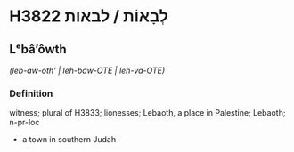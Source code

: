 # H3822 לְבָאוֹת / לבאות

## Lᵉbâʼôwth

_(leb-aw-oth' | leh-baw-OTE | leh-va-OTE)_

### Definition

witness; plural of H3833; lionesses; Lebaoth, a place in Palestine; Lebaoth; n-pr-loc

- a town in southern Judah
